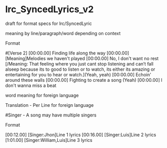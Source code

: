 # lrc_SyncedLyrics_v2
draft for format specs for lrc/SyncedLyric

meaning by line/paragraph/word depending on context

Format

#[Verse 2]
[00:00.00] Finding life along the way
[00:00.00] [Meaning]Melodies we haven't played
[00:00.00] No, I don't want no rest [/Meaning: That feeling where you just cant stop listening and can’t fall alseep because its to good to listen or to watch, its either its amazing or entertaining for you to hear or watch.](Yeah, yeah)
[00:00.00] Echoin' around these walls
[00:00.00] Fighting to create a song (Yeah)
[00:00.00] I don't wanna miss a beat

word meaning for foreign language

Translation - Per Line for foreign language

#Singer - A song may have multiple singers

Format

[00:12.00] [Singer:Jhon]Line 1 lyrics
[00:16.00] [Singer:Luis]Line 2 lyrics
[1:01.00] [Singer:William,Luis]Line 3 lyrics
